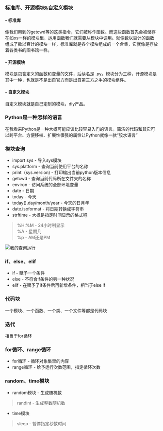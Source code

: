 ### 标准库、开源模块&自定义模块
#### - 标准库
像我们用到的getcwd等的这类指令，它们被称作函数。而这些函数首先会被储存在如os一样的模块里，运用函数我们就需要从模块中调用。就像数以百计的函数组成了数以百计的模块一样，标准库就是各个模块组成的一个合集，它就像是存放着各类书的图书馆一样。
#### - 开源模块
模块是包含定义的函数和变量的文件，后续名是 .py。模块分为三种，开源模块是其中一种，也就是不是出自官方而是出自第三方之手的模块组件。
#### - 自定义模块
自定义模块就是自己定制的模块，diy产品。
### Python是一种怎样的语言
在我看来Python是一种大概可能应该比较容易入门的语言。简洁的代码和其它可以跨平台、方便移植、扩展性很强的属性让Python就像一款“胶水语言”
### 模块查询
- import sys - 导入sys模块
- sys.platform - 查询当前使用平台的名称
- print（sys.version) - 打印输出当前python版本信息
- getcwd - 查询当前代码所在文件夹的名称
- environ - 访问系统的全部环境变量
- date - 日期
- today - 今天
- today().day/month/year - 今天的日月年
- date.isoformat - 将日期转换成字符串
- strftime - 大概是指定时间显示的格式吧
> %H:%M - 24小时制显示  
> %A - 星期几  
> %p - AM还是PM  

![我的查询运行](https://imgchr.com/i/wTZBwt)  
### if、else、elif
- if - 赋予一个条件
- else - 不符合if条件的另一种状况
- elif - 在赋予了if条件后再新增条件，相当于else if
### 代码块
一个模块、一个函数、一个类、一个文件等都是代码块  
### 迭代
相当于for循环
### for循环、range循环
- for循环 - 循环对象集里的内容
- range循环 - 给予运行次数范围，指定循环次数
### random、time模块
- random模块 - 生成随机数
> randint - 生成整数随机数
- time模块
> sleep - 暂停指定秒数时间